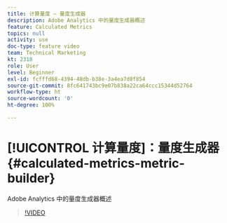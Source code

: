 ```yaml
---
title: 计算量度 — 量度生成器
description: Adobe Analytics 中的量度生成器概述
feature: Calculated Metrics
topics: null
activity: use
doc-type: feature video
team: Technical Marketing
kt: 2318
role: User
level: Beginner
exl-id: fcfffd68-4394-48db-b38e-3a4ea7d0f854
source-git-commit: 8fc641743bc9e07b838a22ca64ccc15344d52764
workflow-type: ht
source-wordcount: '0'
ht-degree: 100%

---
```


# [!UICONTROL 计算量度]：量度生成器 {#calculated-metrics-metric-builder}

Adobe Analytics 中的量度生成器概述

>[!VIDEO](https://video.tv.adobe.com/v/25411/?quality=12&learn=on)
